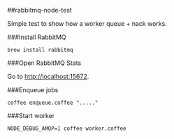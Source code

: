 ##rabbitmq-node-test

Simple test to show how a worker queue + nack works.

###Install RabbitMQ

    brew install rabbitmq

###Open RabbitMQ Stats

Go to [http://localhost:15672](http://localhost:15672).

###Enqueue jobs

    coffee enqueue.coffee "....."

###Start worker

    NODE_DEBUG_AMQP=1 coffee worker.coffee
